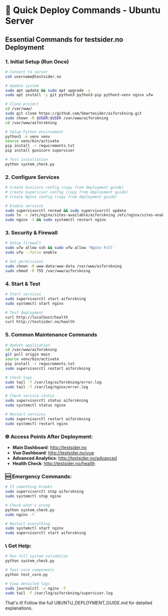 # 🚀 Quick Deploy Commands - Ubuntu Server

## Essential Commands for testsider.no Deployment

### 1. Initial Setup (Run Once)
```bash
# Connect to server
ssh username@testsider.no

# Update system
sudo apt update && sudo apt upgrade -y
sudo apt install -y git python3 python3-pip python3-venv nginx ufw

# Clone project
cd /var/www/
sudo git clone https://github.com/Smartesider/aiforskning.git
sudo chown -R $USER:$USER /var/www/aiforskning
cd /var/www/aiforskning

# Setup Python environment
python3 -m venv venv
source venv/bin/activate
pip install -r requirements.txt
pip install gunicorn supervisor

# Test installation
python system_check.py
```

### 2. Configure Services
```bash
# Create Gunicorn config (copy from deployment guide)
# Create Supervisor config (copy from deployment guide) 
# Create Nginx config (copy from deployment guide)

# Enable services
sudo supervisorctl reread && sudo supervisorctl update
sudo ln -s /etc/nginx/sites-available/aiforskning /etc/nginx/sites-enabled/
sudo nginx -t && sudo systemctl restart nginx
```

### 3. Security & Firewall
```bash
# Setup firewall
sudo ufw allow ssh && sudo ufw allow 'Nginx Full'
sudo ufw --force enable

# Set permissions
sudo chown -R www-data:www-data /var/www/aiforskning
sudo chmod -R 755 /var/www/aiforskning
```

### 4. Start & Test
```bash
# Start services
sudo supervisorctl start aiforskning
sudo systemctl start nginx

# Test deployment
curl http://localhost/health
curl http://testsider.no/health
```

### 5. Common Maintenance Commands
```bash
# Update application
cd /var/www/aiforskning
git pull origin main
source venv/bin/activate
pip install -r requirements.txt
sudo supervisorctl restart aiforskning

# Check logs
sudo tail -f /var/log/aiforskning/error.log
sudo tail -f /var/log/nginx/error.log

# Check service status
sudo supervisorctl status aiforskning
sudo systemctl status nginx

# Restart services
sudo supervisorctl restart aiforskning
sudo systemctl restart nginx
```

### 🌐 Access Points After Deployment:
- **Main Dashboard**: http://testsider.no
- **Vue Dashboard**: http://testsider.no/vue
- **Advanced Analytics**: http://testsider.no/advanced
- **Health Check**: http://testsider.no/health

### 🆘 Emergency Commands:
```bash
# If something breaks
sudo supervisorctl stop aiforskning
sudo systemctl stop nginx

# Check what's wrong
python system_check.py
sudo nginx -t

# Restart everything
sudo systemctl start nginx
sudo supervisorctl start aiforskning
```

### 📞 Get Help:
```bash
# Run full system validation
python system_check.py

# Test core components
python test_core.py

# View detailed logs
sudo journalctl -u nginx -f
sudo tail -f /var/log/aiforskning/supervisor.log
```

That's it! Follow the full UBUNTU_DEPLOYMENT_GUIDE.md for detailed explanations.
